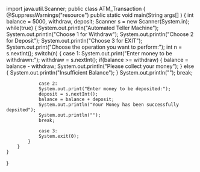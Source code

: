 import java.util.Scanner;
public class ATM_Transaction
{
    @SuppressWarnings("resource")
	public static void main(String args[] )
    { 
        int balance = 5000, withdraw, deposit;
        Scanner s = new Scanner(System.in);
        while(true)
        {
            System.out.println("Automated Teller Machine");
            System.out.println("Choose 1 for Withdraw");
            System.out.println("Choose 2 for Deposit");
            System.out.println("Choose 3 for EXIT");
            System.out.print("Choose the operation you want to perform:");
            int n = s.nextInt();
            switch(n)
            {
                case 1:
                System.out.print("Enter money to be withdrawn:");
                withdraw = s.nextInt();
                if(balance >= withdraw)
                {
                    balance = balance - withdraw;
                    System.out.println("Please collect your money");
                }
                else
                {
                    System.out.println("Insufficient Balance");
                }
                System.out.println("");
                break;
 
                case 2:
                System.out.print("Enter money to be deposited:");
                deposit = s.nextInt();
                balance = balance + deposit;
                System.out.println("Your Money has been successfully depsited");
                System.out.println("");
                break;
 
                case 3:
                System.exit(0);
            }
        }
    }
}

